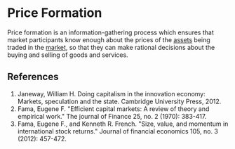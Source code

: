 # Price Formation
Price formation is an information-gathering process which ensures that market participants know enough about the prices of the [assets](assets.md) being traded in the [market](market.md), so that they can make rational decisions about the buying and selling of goods and services.

## References
1. Janeway, William H. Doing capitalism in the innovation economy: Markets, speculation and the state. Cambridge University Press, 2012.
1. Fama, Eugene F. "Efficient capital markets: A review of theory and empirical work." The journal of Finance 25, no. 2 (1970): 383-417.
1. Fama, Eugene F., and Kenneth R. French. "Size, value, and momentum in international stock returns." Journal of financial economics 105, no. 3 (2012): 457-472.